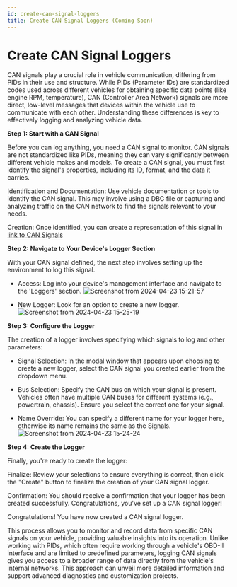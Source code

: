 ```yaml
---
id: create-can-signal-loggers
title: Create CAN Signal Loggers (Coming Soon)
---
```


# Create CAN Signal Loggers

CAN signals play a crucial role in vehicle communication, differing from PIDs in their use and structure. While PIDs (Parameter IDs) are standardized codes used across different vehicles for obtaining specific data points (like engine RPM, temperature), CAN (Controller Area Network) signals are more direct, low-level messages that devices within the vehicle use to communicate with each other. Understanding these differences is key to effectively logging and analyzing vehicle data.

**Step 1: Start with a CAN Signal**

Before you can log anything, you need a CAN signal to monitor. CAN signals are not standardized like PIDs, meaning they can vary significantly between different vehicle makes and models. To create a CAN signal, you must first identify the signal's properties, including its ID, format, and the data it carries.

Identification and Documentation: Use vehicle documentation or tools to identify the CAN signal. This may involve using a DBC file or capturing and analyzing traffic on the CAN network to find the signals relevant to your needs.

Creation: Once identified, you can create a representation of this signal in [link to CAN Signals](https://docs.autopi.io/guides/obd-ii/obd-ii-intro/#can-messages-and-can-signals)


**Step 2: Navigate to Your Device's Logger Section**

With your CAN signal defined, the next step involves setting up the environment to log this signal.
- Access: Log into your device's management interface and navigate to the 'Loggers' section.
![Screenshot from 2024-04-23 15-21-57](https://github.com/autopi-io/documentation/assets/71709943/4ec08a06-7bc9-427a-8f2e-b76c2dbb2103)

  
- New Logger: Look for an option to create a new logger.
![Screenshot from 2024-04-23 15-25-19](https://github.com/autopi-io/documentation/assets/71709943/aff983ae-664e-44fb-8346-40f3fcfbd0b8)


**Step 3: Configure the Logger**

The creation of a logger involves specifying which signals to log and other parameters:

- Signal Selection: In the modal window that appears upon choosing to create a new logger, select the CAN signal you created earlier from the dropdown menu.

- Bus Selection: Specify the CAN bus on which your signal is present. Vehicles often have multiple CAN buses for different systems (e.g., powertrain, chassis). Ensure you select the correct one for your signal.

- Name Override: You can specify a different name for your logger here, otherwise its name remains the same as the Signals.
![Screenshot from 2024-04-23 15-24-24](https://github.com/autopi-io/documentation/assets/71709943/94f0f152-9f02-4b4e-a379-e9f9aa972fb7)


**Step 4: Create the Logger**

Finally, you're ready to create the logger:

Finalize: Review your selections to ensure everything is correct, then click the "Create" button to finalize the creation of your CAN signal logger.

Confirmation: You should receive a confirmation that your logger has been created successfully. Congratulations, you've set up a CAN signal logger!

Congratulations! You have now created a CAN signal logger.

This process allows you to monitor and record data from specific CAN signals on your vehicle, providing valuable insights into its operation. Unlike working with PIDs, which often require working through a vehicle's OBD-II interface and are limited to predefined parameters, logging CAN signals gives you access to a broader range of data directly from the vehicle's internal networks. This approach can unveil more detailed information and support advanced diagnostics and customization projects.
